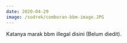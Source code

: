 ```yaml
---
date: 2020-04-29
image: /sodrek/comboran-bbm-image.JPG
---
```


Katanya marak bbm illegal disini (Belum diedit).